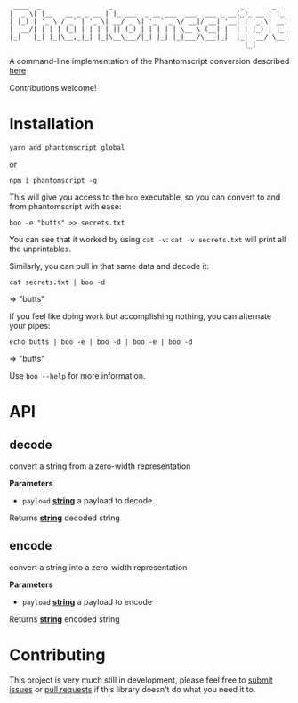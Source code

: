      ____  _                 _                                _       _   
    |  _ \| |__   __ _ _ __ | |_ ___  _ __ ___  ___  ___ _ __(_)_ __ | |_
    | |_) | '_ \ / _` | '_ \| __/ _ \| '_ ` _ \/ __|/ __| '__| | '_ \| __|
    |  __/| | | | (_| | | | | || (_) | | | | | \__ \ (__| |  | | |_) | |_
    |_|   |_| |_|\__,_|_| |_|\__\___/|_| |_| |_|___/\___|_|  |_| .__/ \__|
                                                               |_|        

A command-line implementation of the Phantomscript conversion described [here](https://github.com/jagracey/PhantomScript)

Contributions welcome!

# Installation

    yarn add phantomscript global

or

    npm i phantomscript -g

This will give you access to the `boo` executable, so you can convert to and from phantomscript with ease:

    boo -e "butts" >> secrets.txt

You can see that it worked by using `cat -v`: `cat -v secrets.txt` will print all the unprintables.

Similarly, you can pull in that same data and decode it:

    cat secrets.txt | boo -d

=> "butts"

If you feel like doing work but accomplishing nothing, you can alternate your pipes:

    echo butts | boo -e | boo -d | boo -e | boo -d

=> "butts"

Use `boo --help` for more information.

# API

<!-- Generated by documentation.js. Update this documentation by updating the source code. -->

## decode

convert a string from a zero-width representation

**Parameters**

-   `payload` **[string](https://developer.mozilla.org/en-US/docs/Web/JavaScript/Reference/Global_Objects/String)** a payload to decode

Returns **[string](https://developer.mozilla.org/en-US/docs/Web/JavaScript/Reference/Global_Objects/String)** decoded string

## encode

convert a string into a zero-width representation

**Parameters**

-   `payload` **[string](https://developer.mozilla.org/en-US/docs/Web/JavaScript/Reference/Global_Objects/String)** a payload to encode

Returns **[string](https://developer.mozilla.org/en-US/docs/Web/JavaScript/Reference/Global_Objects/String)** encoded string

# Contributing

This project is very much still in development, please feel free to [submit issues](https://github.com/brekk/phantomscript/issues/new) or [pull requests](https://github.com/brekk/phantomscript/compare) if this library doesn't do what you need it to.
